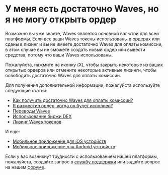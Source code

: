 # У меня есть достаточно Waves, но я не могу открыть ордер

Возможно вы уже знаете, Waves является основной валютой для всей платформы. Если все ваши Waves токены использованы в ордерах или сданы в лизинг и вы не имеете достаточно Waves для оплаты комиссии, в этом случае вы не сможете создать новый ордер или вывести средства, потому что ваши Waves использованы.

Пожалуйста, нажмите на иконку (X), чтобы закрыть некоторые из ваших открытых ордеров или отмените некоторые активные лизинги, чтобы освободить достаточно Waves для оплаты комиссии.

Для получения дополнительной информации, пожалуйста используйте следующие статьи:

* [Как получить достаточно Waves для оплаты комиссии?](/waves-client/frequently-asked-questions-faq/waves-dex/enough-waves.md)
* [Я разместил ордер, когда он будет исполнен?](/waves-client/frequently-asked-questions-faq/waves-dex/order-time.md)
* [Переводы Waves](/waves-client/transfers-and-gateways/waves-transfers.md)
* [Использование биржи DEX](/waves-client/waves-dex/start-trading-on-the-waves-dex.md)
* [Лизинг Waves токенов](/waves-client/account-management/waves-leasing.md)

И еще:

* [Мобильное приложение для iOS устройств](waves-client/mobile-apps/iOS.md)
* [Мобильное приложение для Android устройств](/waves-client/mobile-apps/android.md)

Если у вас возникнут трудности с использованием нашей платформы, пожалуйста, создайте запрос в [службу поддержки](https://support.wavesplatform.com/) или задайте вопрос на нашем [форуме](https://forum.wavesplatform.com/).
